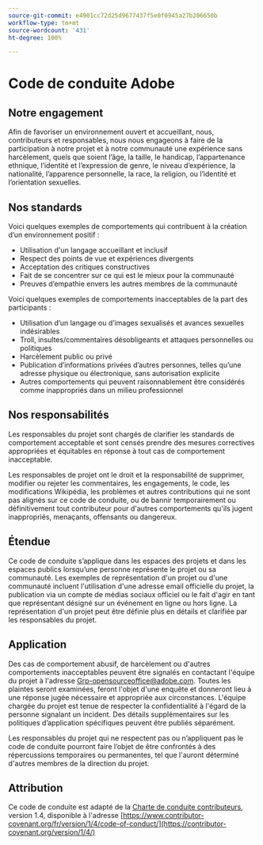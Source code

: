 ```yaml
---
source-git-commit: e4901cc72d25d9677437f5e0f0945a27b206650b
workflow-type: tm+mt
source-wordcount: '431'
ht-degree: 100%

---
```

# Code de conduite Adobe

## Notre engagement

Afin de favoriser un environnement ouvert et accueillant, nous,
contributeurs et responsables, nous nous engageons à faire de la participation à notre projet
et à notre communauté une expérience sans harcèlement, quels que soient l’âge, la taille, le handicap, l’appartenance ethnique, l’identité et l’expression de genre, le niveau d’expérience, la nationalité, l’apparence personnelle, la race, la religion, ou l’identité et l’orientation sexuelles.

## Nos standards

Voici quelques exemples de comportements qui contribuent à la création d’un environnement positif :

* Utilisation d&#39;un langage accueillant et inclusif
* Respect des points de vue et expériences divergents
* Acceptation des critiques constructives
* Fait de se concentrer sur ce qui est le mieux pour la communauté
* Preuves d’empathie envers les autres membres de la communauté

Voici quelques exemples de comportements inacceptables de la part des participants :

* Utilisation d’un langage ou d’images sexualisés et avances sexuelles indésirables
* Troll, insultes/commentaires désobligeants et attaques personnelles ou politiques
* Harcèlement public ou privé
* Publication d’informations privées d’autres personnes, telles qu’une adresse physique ou électronique, sans autorisation explicite
* Autres comportements qui peuvent raisonnablement être considérés comme inappropriés dans un milieu professionnel

## Nos responsabilités

Les responsables du projet sont chargés de clarifier les standards de comportement acceptable et sont censés prendre des mesures correctives appropriées et équitables en réponse à tout cas de comportement inacceptable.

Les responsables de projet ont le droit et la responsabilité de supprimer, modifier ou rejeter les commentaires, les engagements, le code, les modifications Wikipédia, les problèmes et autres contributions qui ne sont pas alignés sur ce code de conduite, ou de bannir temporairement ou définitivement tout contributeur pour d&#39;autres comportements qu&#39;ils jugent inappropriés, menaçants, offensants ou dangereux.

## Étendue

Ce code de conduite s’applique dans les espaces des projets et dans les espaces publics
lorsqu’une personne représente le projet ou sa communauté. Les exemples de représentation d&#39;un projet ou d&#39;une communauté incluent l&#39;utilisation d&#39;une adresse email officielle du projet, la publication via un compte de médias sociaux officiel ou le fait d&#39;agir en tant que représentant désigné sur un événement en ligne ou hors ligne. La représentation d&#39;un projet peut être définie plus en détails et clarifiée par les responsables du projet.

## Application

Des cas de comportement abusif, de harcèlement ou d&#39;autres comportements inacceptables peuvent être signalés en contactant l&#39;équipe du projet à l&#39;adresse Grp-opensourceoffice@adobe.com. Toutes les plaintes seront examinées, feront l&#39;objet d&#39;une enquête et donneront lieu à une réponse jugée nécessaire et appropriée aux circonstances. L&#39;équipe chargée du projet est tenue de respecter la confidentialité à l&#39;égard de la personne signalant un incident.
Des détails supplémentaires sur les politiques d’application spécifiques peuvent être publiés séparément.

Les responsables du projet qui ne respectent pas ou n’appliquent pas le code de conduite
pourront faire l’objet de être confrontés à des répercussions temporaires ou permanentes, tel que l&#39;auront déterminé d&#39;autres membres de la direction du projet.

## Attribution

Ce code de conduite est adapté de la [Charte de conduite contributeurs](https://contributor-covenant.org), version 1.4, disponible à l&#39;adresse [https://www.contributor-covenant.org/fr/version/1/4/code-of-conduct/](https://contributor-covenant.org/version/1/4/)
